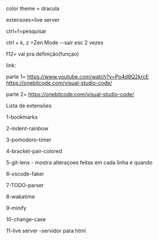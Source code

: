 color theme = dracula

extensoes=live server

ctrl+f=pesquisar

ctrl + k, z =Zen Mode --sair esc 2 vezes

f12= vai pra definição(funçao)

link:

parte 1=
https://www.youtube.com/watch?v=Po4d8Q2krcE
https://onebitcode.com/visual-studio-code/

parte 2=
https://onebitcode.com/visual-studio-code/

Lista de extensões

1-bookmarks

2-indent-rainbow

3-pomodoro-timer

4-bracket-pair-colored

5-git-lens - mostra alteraçoes feitas em cada linha e quando

6-vscode-faker

7-TODO-parser

8-wakatime

9-minify

10-change-case

11-live server -servidor para html 
